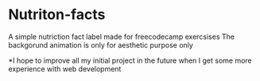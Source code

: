 ﻿# Nutriton-facts
 A simple nutriction fact label made for freecodecamp exercsises
 The backgorund animation is only for aesthetic purpose only

 *I hope to improve all my initial project in the future when I get some more experience with web development

